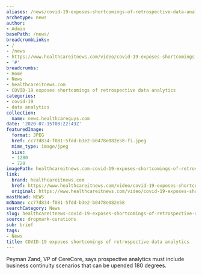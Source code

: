 ```yaml
---
aliases: /news/covid-19-exposes-shortcomings-of-retrospective-data-analytics
archetype: news
author:
- Admin
basePath: /news/
breadcrumbLinks:
- /
- /news
- https://www.healthcareitnews.com/video/covid-19-exposes-shortcomings-retrospective-data-analytics
- '#'
breadcrumbs:
- Home
- News
- healthcareitnews.com
- COVID-19 exposes shortcomings of retrospective data analytics
categories:
- covid-19
- data analytics
collection:
  name: news.healthcareguys.com
date: '2020-07-15T08:22:43Z'
featuredImage:
  format: JPEG
  href: cc77d834-f081-5fdd-b3e2-b0478e082e58-fi.jpeg
  mime_type: image/jpeg
  size:
  - 1280
  - 720
imagePath: healthcareitnews.com-covid-19-exposes-shortcomings-of-retrospective-data-analytics
link:
  brand: healthcareitnews.com
  href: https://www.healthcareitnews.com/video/covid-19-exposes-shortcomings-retrospective-data-analytics
  original: https://www.healthcareitnews.com/video/covid-19-exposes-shortcomings-retrospective-data-analytics
mastHead: NEWS
mdName: cc77d834-f081-5fdd-b3e2-b0478e082e58
searchCategory: News
slug: healthcareitnews-covid-19-exposes-shortcomings-of-retrospective-data-analytics
source: dropmark-curations
sub: brief
tags:
- News
title: COVID-19 exposes shortcomings of retrospective data analytics
---
```


Peyman Zand, VP of CereCore, says prospective analytics must include business continuity scenarios that can be upended 180 degrees.